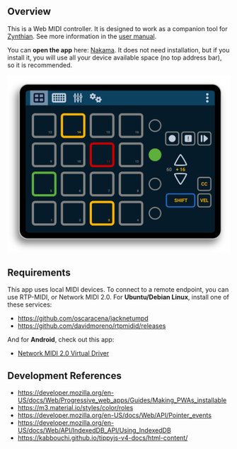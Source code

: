 
## Overview

This is a Web MIDI controller. It is designed to work as a companion tool for [Zynthian](https://zynthian.org). See more information in the [user manual](docs/MANUAL.md).

You can **open the app** here: [Nakama](https://oscaracena.github.io/nakama). It does not need installation, but if you install it, you will use all your device available space (no top address bar), so it is recommended.

![The PADs area of Nakama](docs/manual/img/pads-area.png)


## Requirements

This app uses local MIDI devices. To connect to a remote endpoint, you can use RTP-MIDI, or Network MIDI 2.0. For **Ubuntu/Debian Linux**, install one of these services:

* https://github.com/oscaracena/jacknetumpd
* https://github.com/davidmoreno/rtpmidid/releases

And for **Android**, check out this app:

* [Network MIDI 2.0 Virtual Driver](https://github.com/oscaracena/net-midi-vd)


## Development References

* https://developer.mozilla.org/en-US/docs/Web/Progressive_web_apps/Guides/Making_PWAs_installable
* https://m3.material.io/styles/color/roles
* https://developer.mozilla.org/en-US/docs/Web/API/Pointer_events
* https://developer.mozilla.org/en-US/docs/Web/API/IndexedDB_API/Using_IndexedDB
* https://kabbouchi.github.io/tippyjs-v4-docs/html-content/

